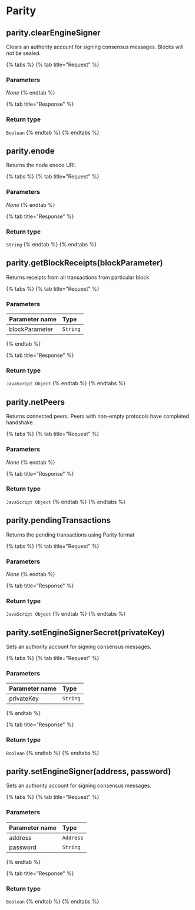 # Parity

## parity.clearEngineSigner

Clears an authority account for signing consensus messages. Blocks will not be sealed.

{% tabs %}
{% tab title="Request" %}
### **Parameters**

_None_
{% endtab %}

{% tab title="Response" %}
### Return type

`Boolean`
{% endtab %}
{% endtabs %}

## parity.enode

Returns the node enode URI.

{% tabs %}
{% tab title="Request" %}
### **Parameters**

_None_
{% endtab %}

{% tab title="Response" %}
### Return type

`String`
{% endtab %}
{% endtabs %}

## parity.getBlockReceipts\(blockParameter\)

Returns receipts from all transactions from particular block

{% tabs %}
{% tab title="Request" %}
### **Parameters**

| Parameter name | Type |
| :--- | :--- |
| blockParameter | `String` |
{% endtab %}

{% tab title="Response" %}
### Return type

`JavaScript Object`
{% endtab %}
{% endtabs %}

## parity.netPeers

Returns connected peers. Peers with non-empty protocols have completed handshake.

{% tabs %}
{% tab title="Request" %}
### **Parameters**

_None_
{% endtab %}

{% tab title="Response" %}
### Return type

`JavaScript Object`
{% endtab %}
{% endtabs %}

## parity.pendingTransactions

Returns the pending transactions using Parity format

{% tabs %}
{% tab title="Request" %}
### **Parameters**

_None_
{% endtab %}

{% tab title="Response" %}
### Return type

`JavaScript Object`
{% endtab %}
{% endtabs %}

## parity.setEngineSignerSecret\(privateKey\)

Sets an authority account for signing consensus messages.

{% tabs %}
{% tab title="Request" %}
### **Parameters**

| Parameter name | Type |
| :--- | :--- |
| privateKey | `String` |
{% endtab %}

{% tab title="Response" %}
### Return type

`Boolean`
{% endtab %}
{% endtabs %}

## parity.setEngineSigner\(address, password\)

Sets an authority account for signing consensus messages.

{% tabs %}
{% tab title="Request" %}
### **Parameters**

| Parameter name | Type |
| :--- | :--- |
| address | `Address` |
| password | `String` |
{% endtab %}

{% tab title="Response" %}
### Return type

`Boolean`
{% endtab %}
{% endtabs %}

